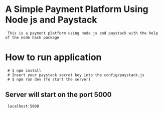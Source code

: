 # A Simple Payment Platform Using Node js and Paystack
```
 This is a payment platform using node js and paystack with the help of the node hack package
``` 

# How to run application
```
 # $ npm install
 # Insert your paystack secret key into the config/paystack.js
 # $ npm run dev (To start the server)

```

## Server will start on the port 5000
```
 localhost:5000
```
